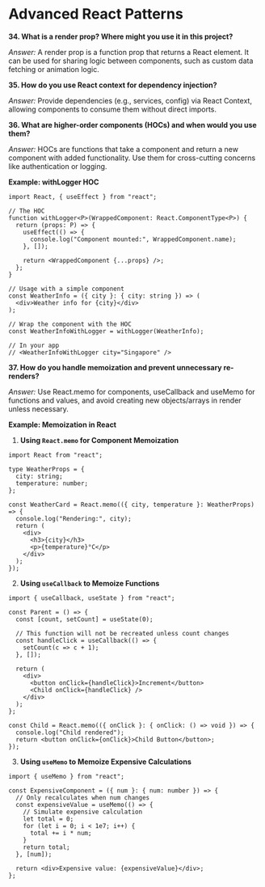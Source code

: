# Advanced React Patterns

**34. What is a render prop? Where might you use it in this project?**

*Answer:* A render prop is a function prop that returns a React element. It can be used for sharing logic between components, such as custom data fetching or animation logic.

**35. How do you use React context for dependency injection?**

*Answer:* Provide dependencies (e.g., services, config) via React Context, allowing components to consume them without direct imports.

**36. What are higher-order components (HOCs) and when would you use them?**

*Answer:* HOCs are functions that take a component and return a new component with added functionality. Use them for cross-cutting concerns like authentication or logging.

**Example: withLogger HOC**

```tsx
import React, { useEffect } from "react";

// The HOC
function withLogger<P>(WrappedComponent: React.ComponentType<P>) {
  return (props: P) => {
    useEffect(() => {
      console.log("Component mounted:", WrappedComponent.name);
    }, []);

    return <WrappedComponent {...props} />;
  };
}

// Usage with a simple component
const WeatherInfo = ({ city }: { city: string }) => (
  <div>Weather info for {city}</div>
);

// Wrap the component with the HOC
const WeatherInfoWithLogger = withLogger(WeatherInfo);

// In your app
// <WeatherInfoWithLogger city="Singapore" />
```

**37. How do you handle memoization and prevent unnecessary re-renders?**

*Answer:* Use React.memo for components, useCallback and useMemo for functions and values, and avoid creating new objects/arrays in render unless necessary.

**Example: Memoization in React**

1. **Using `React.memo` for Component Memoization**

```tsx
import React from "react";

type WeatherProps = {
  city: string;
  temperature: number;
};

const WeatherCard = React.memo(({ city, temperature }: WeatherProps) => {
  console.log("Rendering:", city);
  return (
    <div>
      <h3>{city}</h3>
      <p>{temperature}°C</p>
    </div>
  );
});
```

2. **Using `useCallback` to Memoize Functions**

```tsx
import { useCallback, useState } from "react";

const Parent = () => {
  const [count, setCount] = useState(0);

  // This function will not be recreated unless count changes
  const handleClick = useCallback(() => {
    setCount(c => c + 1);
  }, []);

  return (
    <div>
      <button onClick={handleClick}>Increment</button>
      <Child onClick={handleClick} />
    </div>
  );
};

const Child = React.memo(({ onClick }: { onClick: () => void }) => {
  console.log("Child rendered");
  return <button onClick={onClick}>Child Button</button>;
});
```

3. **Using `useMemo` to Memoize Expensive Calculations**

```tsx
import { useMemo } from "react";

const ExpensiveComponent = ({ num }: { num: number }) => {
  // Only recalculates when num changes
  const expensiveValue = useMemo(() => {
    // Simulate expensive calculation
    let total = 0;
    for (let i = 0; i < 1e7; i++) {
      total += i * num;
    }
    return total;
  }, [num]);

  return <div>Expensive value: {expensiveValue}</div>;
};
``` 